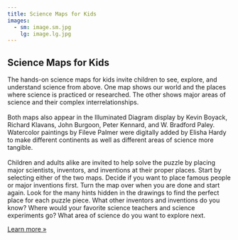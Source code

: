 ```yaml
---
title: Science Maps for Kids
images:
  - sm: image.sm.jpg
    lg: image.lg.jpg
---
```

## Science Maps for Kids

The hands-on science maps for kids invite children to see, explore, and understand science from above. One map shows our world and the places where science is practiced or researched. The other shows major areas of science and their complex interrelationships.\
\
Both maps also appear in the Illuminated Diagram display by Kevin Boyack, Richard Klavans, John Burgoon, Peter Kennard, and W. Bradford Paley. Watercolor paintings by Fileve Palmer were digitally added by Elisha Hardy to make different continents as well as different areas of science more tangible.\
\
Children and adults alike are invited to help solve the puzzle by placing major scientists, inventors, and inventions at their proper places. Start by selecting either of the two maps. Decide if you want to place famous people or major inventions first. Turn the map over when you are done and start again. Look for the many hints hidden in the drawings to find the perfect place for each puzzle piece. What other inventors and inventions do you know? Where would your favorite science teachers and science experiments go? What area of science do you want to explore next. 

[Learn more »](http://scimaps.org/science_maps_for_kids.html)
